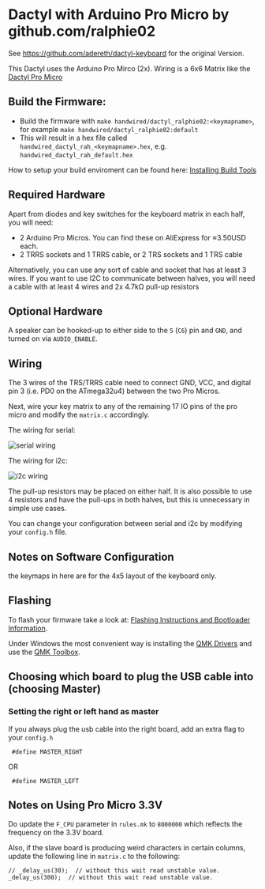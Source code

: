 # Dactyl with Arduino Pro Micro by github.com/ralphie02

See https://github.com/adereth/dactyl-keyboard for the original Version.

This Dactyl uses the Arduino Pro Mirco (2x).
Wiring is a 6x6 Matrix like the [Dactyl Pro Micro](https://github.com/qmk/qmk_firmware/tree/master/keyboards/handwired/dactyl_promicro)


## Build the Firmware:

  - Build the firmware with `make handwired/dactyl_ralphie02:<keymapname>`, for example `make handwired/dactyl_ralphie02:default`
  - This will result in a hex file called `handwired_dactyl_rah_<keymapname>.hex`, e.g.
    `handwired_dactyl_rah_default.hex`

How to setup your build enviroment can be found here: [Installing Build Tools](https://docs.qmk.fm/#/getting_started_build_tools)

## Required Hardware

Apart from diodes and key switches for the keyboard matrix in each half, you
will need:

* 2 Arduino Pro Micros. You can find these on AliExpress for ≈3.50USD each.
* 2 TRRS sockets and 1 TRRS cable, or 2 TRS sockets and 1 TRS cable

Alternatively, you can use any sort of cable and socket that has at least 3
wires. If you want to use I2C to communicate between halves, you will need a
cable with at least 4 wires and 2x 4.7kΩ pull-up resistors

## Optional Hardware
A speaker can be hooked-up to either side to the `5` (`C6`) pin and `GND`, and turned on via `AUDIO_ENABLE`.

## Wiring

The 3 wires of the TRS/TRRS cable need to connect GND, VCC, and digital pin 3 (i.e.
PD0 on the ATmega32u4) between the two Pro Micros.

Next, wire your key matrix to any of the remaining 17 IO pins of the pro micro
and modify the `matrix.c` accordingly.

The wiring for serial:

![serial wiring](https://i.imgur.com/C3D1GAQ.png)

The wiring for i2c:

![i2c wiring](https://i.imgur.com/Hbzhc6E.png)

The pull-up resistors may be placed on either half. It is also possible
to use 4 resistors and have the pull-ups in both halves, but this is
unnecessary in simple use cases.

You can change your configuration between serial and i2c by modifying your `config.h` file.

## Notes on Software Configuration

the keymaps in here are for the 4x5 layout of the keyboard only.

## Flashing

To flash your firmware take a look at: [Flashing Instructions and Bootloader Information](https://docs.qmk.fm/#/flashing).

Under Windows the most convenient way is installing the [QMK Drivers](https://github.com/qmk/qmk_driver_installer/releases) and use the [QMK Toolbox](https://github.com/qmk/qmk_toolbox/releases).


## Choosing which board to plug the USB cable into (choosing Master)

### Setting the right or left hand as master

If you always plug the usb cable into the right board, add an extra flag to your `config.h`
```
 #define MASTER_RIGHT
```

OR

```
 #define MASTER_LEFT
```


Notes on Using Pro Micro 3.3V
-----------------------------

Do update the `F_CPU` parameter in `rules.mk` to `8000000` which reflects
the frequency on the 3.3V board.

Also, if the slave board is producing weird characters in certain columns,
update the following line in `matrix.c` to the following:

```
// _delay_us(30);  // without this wait read unstable value.
_delay_us(300);  // without this wait read unstable value.
```
